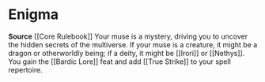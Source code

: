 ﻿---
id: '1'
name: Enigma
rarity: Common
source: '[[DATABASE/source/Core Rulebook|Core Rulebook]]'
trait: null
type: Bard Muse

---
# Enigma

**Source** [[Core Rulebook]] 
Your muse is a mystery, driving you to uncover the hidden secrets of the multiverse. If your muse is a creature, it might be a dragon or otherworldly being; if a deity, it might be [[Irori]] or [[Nethys]]. You gain the [[Bardic Lore]] feat and add [[True Strike]] to your spell repertoire.
